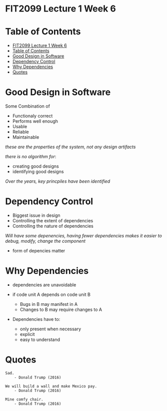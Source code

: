 # FIT2099 Lecture 1 Week 6


# Table of Contents
<!-- TOC -->

- [FIT2099 Lecture 1 Week 6](#fit2099-lecture-1-week-6)
- [Table of Contents](#table-of-contents)
- [Good Design in Software](#good-design-in-software)
- [Dependency Control](#dependency-control)
- [Why Dependencies](#why-dependencies)
- [Quotes](#quotes)

<!-- /TOC -->

# Good Design in Software 
Some Combination of
- Functionaly correct
- Performs well enough
- Usable
- Reliable
- Maintainable

_these are the properties of the system, not any design artifacts_

_there is no algorithm for_:
- creating good designs
- identifying good designs

_Over the years, key princpiles have been identified_

# Dependency Control
- Biggest issue in design
- Controlling the extent of dependencies
- Controlling the nature of dependencies

_Will have some depenencies, having fewer dependencies makes it easier to debug, modify, change the component_

- form of depencies matter

# Why Dependencies
- dependencies are unavoidable
- if code unit A depends on code unit B
   - Bugs in B may manifest in A
   - Changes to B may require changes to A

- Dependencies have to:
   - only present when necessary
   - explicit
   - easy to understand

# Quotes
```
Sad.
    - Donald Trump (2016)
```

```
We will build a wall and make Mexico pay.
    - Donald Trump (2016)
```

```
Mine comfy chair.
    - Donald Trump (2016)
```